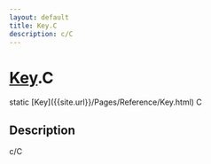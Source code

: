 ```yaml
---
layout: default
title: Key.C
description: c/C
---
```

# [Key]({{site.url}}/Pages/Reference/Key.html).C

<div class='signature' markdown='1'>
static [Key]({{site.url}}/Pages/Reference/Key.html) C
</div>

## Description
c/C

